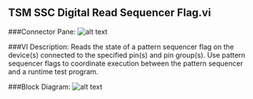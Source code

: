 ## **TSM SSC Digital Read Sequencer Flag.vi**
###Connector Pane:
![alt text](/Instrument%20Control/Digital/Sequencer%20Flags%20and%20Registers/TSM%20SSC%20Digital%20Read%20Sequencer%20Flag.vic.png "TSM SSC Digital Read Sequencer Flag.vi connector pane")

###VI Description:
Reads the state of a pattern sequencer flag on the device(s) connected to the specified pin(s) and pin group(s). Use pattern sequencer flags to coordinate execution between the pattern sequencer and a runtime test program.

###Block Diagram:
![alt text](/Instrument%20Control/Digital/Sequencer%20Flags%20and%20Registers/TSM%20SSC%20Digital%20Read%20Sequencer%20Flag.vid.png "TSM SSC Digital Read Sequencer Flag.vi block diagram")
